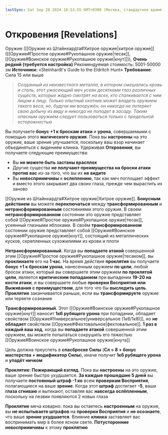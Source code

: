 ```yaml
---
lastSync: Sat Sep 28 2024 18:53:55 GMT+0300 (Москва, стандартное время)
---
```

# Откровения [Revelations]

Оружие ([[Оружие из Штайнхардта#Хитрое оружие|хитрое оружие]] ([[Оружие#Простое оружие#Рукопашное оружие|тесак]], [[Оружие#Воинское оружие#Рукопашное оружие|кнут]])), **Очень редкий (требуется настройка)**
Рекомендуемая стоимость: 5001-50000 зм
**Источники:** «Steinhardt's Guide to the Eldritch Hunt»
**Требование**:  Сила 15 или выше

> *Созданный из неизвестного металла, в котором смешались кровь и сталь, этот ужасающий меч усеян десятками глаз различных существ, которые жадно смотрят на всех, кто сталкивается с ним лицом к лицу. Только опытный охотник может владеть оружием такого веса, но, будучи им вооружён, он никогда не потеряет свою добычу из виду и никогда не попадет в засаду. Таким опасным оружием следует пользоваться только с предельной осторожностью*

Вы получаете **бонус +1 к броскам атаки** и **урона**, совершаемыми с помощью этого **магического оружия**. Пока вы **настроены** на это оружие, ваше зрение улучшается, поскольку ваш взор начинает объединяться с видением клинка. Удерживая **Откровения**, вы получаете следующие преимущества:

- Вы **не можете быть застаны врасплох**
- Другие существа **не получают преимущества на броски атаки против вас** из-за того, что вы их **не видите**
- Вы **невосприимчивы** к **ослеплению**, так как меч поглощает эффект и вместо этого закрывает два своих глаза, прежде чем вырастить их заново

[[Оружие из Штайнхардта#Хитрое оружие|Хитрое оружие]]. **Бонусным действием** вы можете **переключаться** между **трансформированным** и **нетрансформированным** состояниями этого оружия. В своем **нетрансформированном** состоянии это оружие представляет собой [[Оружие#Простое оружие#Рукопашное оружие|тесак]], усеянный глазными яблоками. В своём **трансформированном** состоянии оружие представляет собой [[Оружие#Воинское оружие#Рукопашное оружие|кнут]], состоящий из металлических кусков, скрепленных сухожилиями из крови и плоти

**Нетрансформированный**. Когда вы **попадаете атакой** совершенной этим [[Оружие#Простое оружие#Рукопашное оружие|тесаком]], вы **проклинаете** его на **1 час**. На время действия **проклятия** вы получаете **бонус +1 к броскам урона**, нанесенным оружием **по цели**, любой бросок атаки, который вы совершаете этим оружием **по проклятой цели**, является **критическим попаданием** при выпадении **19-20 на кости атаки**, и вы совершаете любые **проверки Восприятия или Выживания с преимуществом**, для того что бы **выследить цель**. **Проклятие** заканчивается раньше, если вы **трансформируете** оружие или теряете сознание

**Трансформированный**. Этот [[Оружие#Воинское оружие#Рукопашное оружие|кнут]] наносит **1к6 рубящего урона** при попадании, обладает свойством [[Оружие#Универсальное|универсальное (1к6/1к8)]], но **не обладает** свойством [[Оружие#Фехтовальное|фехтовальное]]. **1 раз в каждый ваш ход**, когда вы **попадаете атакой** совершенной этим оружием, вы можете попытаться сокрушить его тяжестью [[Оружие#Воинское оружие#Рукопашное оружие|кнута]]

Цель должна преуспеть в **спасброске Силы** (**Сл = 8 + бонус мастерства + модификатор Силы**), иначе получит **1к6 рубящего урона** и **упадёт ничком**

**Проклятие: Пожирающий взгляд**. Пока вы **настроены** на это оружие, ваше зрение быстро ухудшается. **За каждые прошедшие 5 дней** вы получаете **постоянный штраф -1 ко** всем **проверкам Восприятия**, полагающиеся на ваше **зрение**. Когда этот **штраф** достигает **-5**, ваши **глаза сгниваю** и вытекают, оставляя вас **навсегда ослёпленным**, поскольку на лезвии появляются 2 новых глаза

**Проклятие** меча коварно: пока вы остаетесь **настроенным** на оружие, вы **не испытываете штрафов** на **проверки Восприятия** и **не осознаете**, что ваше **зрение ухудшается**. Влияние **клинка** заставляет вас воспринимать мир в более ясном свете. **Потусторонние невосприимчивы** к этому **проклятию**